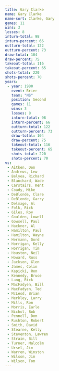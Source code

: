 ```yaml
---
title: Gary Clarke
name: Gary Clarke
name-sort: Clarke, Gary
games: 11
wins: 3
losses: 8
inturn-total: 98
inturn-percent: 66
outturn-total: 122
outturn-percent: 73
draw-total: 104
draw-percent: 75
takeout-total: 116
takeout-percent: 65
shots-total: 220
shots-percent: 70
years:
 - year: 1980
   event: Brier
   team: "NS"
   position: Second
   games: 11
   wins: 3
   losses: 8
   inturn-total: 98
   inturn-percent: 66
   outturn-total: 122
   outturn-percent: 73
   draw-total: 104
   draw-percent: 75
   takeout-total: 116
   takeout-percent: 65
   shots-total: 220
   shots-percent: 70
vs:
 - Aitken, Don
 - Andrews, Lew
 - Belyea, Richard
 - Blanchard, Wade
 - Carstairs, Kent
 - Coady, Mike
 - DeBlonde, Clare
 - DeBlonde, Garry
 - Delmage, Al
 - Folk, Rick
 - Giles, Roy
 - Goulden, Lowell
 - Gowsell, Paul
 - Hackner, Al
 - Hamilton, Paul
 - Hamilton, Wayne
 - Hermann, Gord
 - Horrigan, Kelly
 - Horrigan, Tim
 - Houston, Neil
 - Howard, Russ
 - Jackson, Glen
 - James, Colin
 - Kapicki, Ron
 - Kennedy, Bruce
 - Lang, Rick
 - MacFadyen, Bill
 - MacFadyen, Ted
 - McLeod, Brian
 - Merkley, Larry
 - Mills, Ron
 - Morris, Earle
 - Nichol, Bob
 - Pennell, Don
 - Rushton, Robert
 - Smith, David
 - Stearne, Kelly
 - Steventon, Lawren
 - Strain, Bill
 - Turner, Malcolm
 - Ursel, Jim
 - Warren, Winston
 - Wilson, Jim
 - Wilson, Tom
---
```

